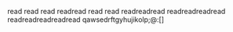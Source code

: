 
read
read
read
readread
read read
readreadread
readreadreadread
readreadreadreadread
qawsedrftgyhujikolp;@:[]
